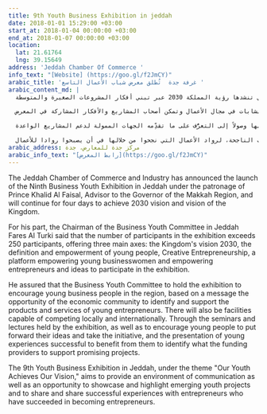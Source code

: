```yaml
---
title: 9th Youth Business Exhibition in jeddah
date: 2018-01-01 15:29:00 +03:00
start_at: 2018-01-04 00:00:00 +03:00
end_at: 2018-01-07 00:00:00 +03:00
location:
  lat: 21.61764
  lng: 39.15649
address: 'Jeddah Chamber Of Commerce '
info_text: "[Website] (https://goo.gl/f2JmCY)"
arabic_title: 'غرفة جدة  تُطلق معرض شباب الأعمال التاسع '
arabic_content_md: |
  أعلنت غرفة جدة إطلاق معرض شباب الأعمال التاسع بجدة "بشبابنا نحقق رؤيتنا" يوم الخميس القادم تحت رعاية مستشار خادم الحرمين الشريفين أمير منطقة مكة المكرمة الأمير خالد الفيصل، ويستمر على مدى أربعة أيام، وذلك لتوحيد الأهداف وتحقيق الرؤى المستقبلية التي تنشدها رؤية المملكة 2030 عبر تبني أفكار المشروعات الصغيرة والمتوسطة.

  من جهته، أوضح رئيس لجنة شباب الأعمال بغرفة جدة فارس التركي، أن عدد المشاركين في المعرض يتجاوزون الـ 250 مشاركاً، حيث تقدم ثلاث محاور هامة في مقدمتها، رسم ملامح رؤية المملكة 2030، وتعريف وتمكين الشباب من أهدافها وبرامجها، ومنصة لمشاريع شباب وشابات الأعمال والأفكار التجارية الإبداعية، ومنصة تمكين الشباب والشابات في مجال الأعمال وتمكن أصحاب المشاريع والأفكار المشاركة في المعرض.

  وأكد حرص لجنة شباب الأعمال على إقامة المعرض لتشجيع شباب الأعمال في المنطقة، منطلقة من رسالة ترتكز على إتاحة الفرصة للمجتمع الاقتصادي للتعرف على منتجات وخدمات مشاريع الشباب والشابات ودعمها حتى تكون هناك منشآت مؤهلة للمنافسة محلياً وعالمياً، وترويج منتجات وخدمات الشباب للمستهلك والمستثمر وتثقيف شباب وشابات الأعمال من خلال الندوات والمحاضرات التي يحفل بها المعرض، فضلاً عن حثِّ الشباب على طرح أفكارهم وأخذ زمام المبادرة فيها، وعرض التجارب الشابة الناجحة للاستفادة منها وصولاً إلى التعرُّف على ما تقدِّمه الجهات الممولة لدعم المشاريع الواعدة.

  يذكر أن معرض شباب الأعمال التاسع بجدة تحت شعار "بشبابنا نحقق رؤيتنا"، يهدف المعرض لتوفير بيئة تواصل فضلاً عن إتاحة الفرصة لعرض المشاريع الشبابيَّة الناشئة وإبرازها للمجتمع وتبادل ونقل التجارب الناجحة، لرواد الأعمال التي نجحوا من خلالها في أن يصبحوا روادا للأعمال.
arabic_address: مركز جدة للمعارض، جدة
arabic_info_text: "[رابط المعرض](https://goo.gl/f2JmCY)"
---
```


The Jeddah Chamber of Commerce and Industry has announced the launch of the Ninth Business Youth Exhibition in Jeddah under the patronage of Prince Khalid Al Faisal, Advisor to the Governor of the Makkah Region, and will continue for four days to achieve 2030 vision and vision of the Kingdom.

For his part, the Chairman of the Business Youth Committee in Jeddah Fares Al Turki said that the number of participants in the exhibition exceeds 250 participants, offering three main axes: the Kingdom's vision 2030, the definition and empowerment of young people, Creative Entrepreneurship, a platform empowering young businesswomen and empowering entrepreneurs and ideas to participate in the exhibition.

He assured that the Business Youth Committee to hold the exhibition to encourage young business people in the region, based on a message the opportunity of the economic community to identify and support the products and services of young entrepreneurs. There will also be facilities capable of competing locally and internationally. Through the seminars and lectures held by the exhibition, as well as to encourage young people to put forward their ideas and take the initiative, and the presentation of young experiences successful to benefit from them to identify what the funding providers to support promising projects.

The 9th Youth Business Exhibition in Jeddah, under the theme "Our Youth Achieves Our Vision," aims to provide an environment of communication as well as an opportunity to showcase and highlight emerging youth projects and to share and share successful experiences with entrepreneurs who have succeeded in becoming entrepreneurs.